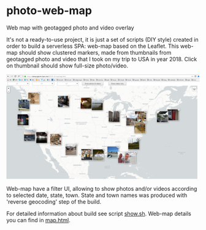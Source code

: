 # photo-web-map
Web map with geotagged photo and video overlay

It's not a ready-to-use project, it is just a set of scripts (DIY style) created in order to build a serverless SPA:
web-map based on the Leaflet. This web-map should show clustered markers,
made from thumbnails from geotagged photo and video
that I took on my trip to USA in year 2018. Click on thumbnail should show full-size photo/video.

![screenshot](map-screenshot.png)

Web-map have a filter UI, allowing to show photos and/or videos according to selected date, state, town.
State and town names was produced with 'reverse geocoding' step of the build.

For detailed information about build see script [show.sh](show.sh).
Web-map details you can find in [map.html](map.html).
